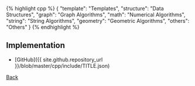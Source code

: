 {% highlight cpp %}
{
    "template":  "Templates",
    "structure": "Data Structures",
    "graph":     "Graph Algorithms",
    "math":      "Numerical Algorithms",
    "string":    "String Algorithms",
    "geometry":  "Geometric Algorithms",
    "others":    "Others"
}
{% endhighlight %}

## Implementation

- [GitHub]({{ site.github.repository_url }}/blob/master/cpp/include/TITLE.json)

[Back](..)
